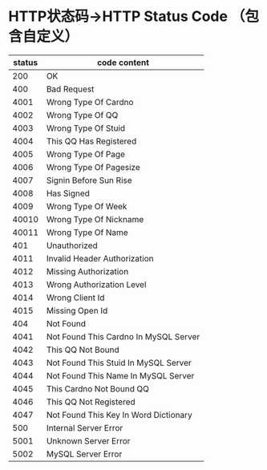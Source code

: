 HTTP状态码->HTTP Status Code （包含自定义）
========================================

| status | code    content                       |
| ------ | ------------------------------------- |
| 200    | OK                                    |
| 400    | Bad Request                           |
| 4001   | Wrong Type Of Cardno                  |
| 4002   | Wrong Type Of QQ                      |
| 4003   | Wrong Type Of Stuid                   |
| 4004   | This QQ Has Registered                |
| 4005   | Wrong Type Of Page                    |
| 4006   | Wrong Type Of Pagesize                |
| 4007   | Signin Before Sun Rise                |
| 4008   | Has Signed                            |
| 4009   | Wrong Type Of Week                    |
| 40010  | Wrong Type Of Nickname                |
| 40011  | Wrong Type Of Name                    |
| 401    | Unauthorized                          |
| 4011   | Invalid Header Authorization          |
| 4012   | Missing Authorization                 |
| 4013   | Wrong Authorization Level             |
| 4014   | Wrong Client Id                       |
| 4015   | Missing Open Id                       |
| 404    | Not Found                             |
| 4041   | Not Found This Cardno In MySQL Server |
| 4042   | This QQ Not Bound                     |
| 4043   | Not Found This Stuid In MySQL Server  |
| 4044   | Not Found This Name In MySQL Server   |
| 4045   | This Cardno Not Bound QQ              |
| 4046   | This QQ Not Registered                |
| 4047   | Not Found This Key In Word Dictionary |
| 500    | Internal Server Error                 |
| 5001   | Unknown Server Error                  |
| 5002   | MySQL Server Error                    |
